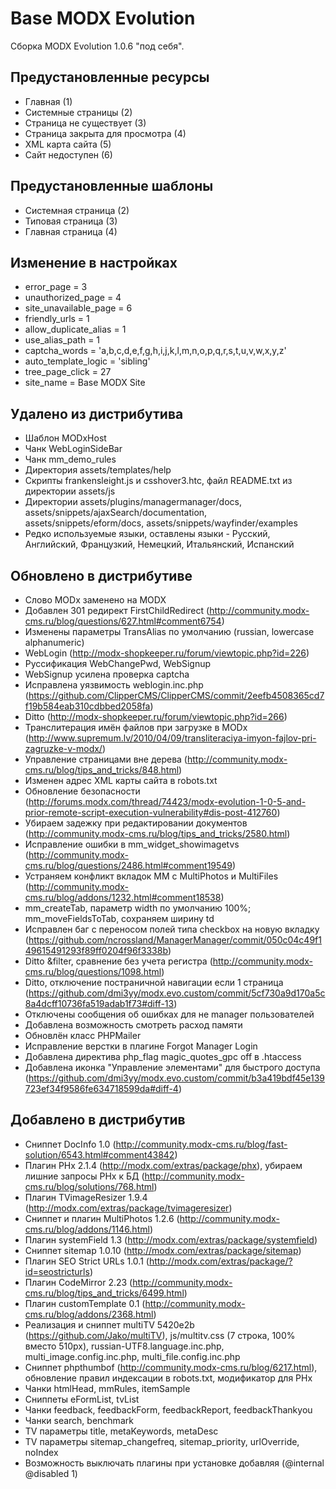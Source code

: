 Base MODX Evolution
===================

Сборка MODX Evolution 1.0.6 "под себя".

Предустановленные ресурсы
-------------------------

* Главная (1)
* Системные страницы (2)
* Страница не существует (3)
* Страница закрыта для просмотра (4)
* XML карта сайта (5)
* Сайт недоступен (6)

Предустановленные шаблоны
-------------------------

* Системная страница (2)
* Типовая страница (3)
* Главная страница (4)

Изменение в настройках
----------------------
* error_page = 3
* unauthorized_page = 4
* site_unavailable_page = 6
* friendly_urls = 1
* allow_duplicate_alias = 1
* use_alias_path = 1
* captcha_words = 'a,b,c,d,e,f,g,h,i,j,k,l,m,n,o,p,q,r,s,t,u,v,w,x,y,z'
* auto_template_logic = 'sibling'
* tree_page_click = 27
* site_name = Base MODX Site

Удалено из дистрибутива
-----------------------

* Шаблон MODxHost
* Чанк WebLoginSideBar
* Чанк mm_demo_rules
* Директория assets/templates/help
* Скрипты frankensleight.js и csshover3.htc, файл README.txt из директории assets/js
* Директории assets/plugins/managermanager/docs, assets/snippets/ajaxSearch/documentation, assets/snippets/eform/docs, assets/snippets/wayfinder/examples
* Редко используемые языки, оставлены языки - Русский, Английский, Французкий, Немецкий, Итальянский, Испанский

Обновлено в дистрибутиве
------------------------

* Слово MODx заменено на MODX
* Добавлен 301 редирект FirstChildRedirect (http://community.modx-cms.ru/blog/questions/627.html#comment6754)
* Изменены параметры TransAlias по умолчанию (russian, lowercase alphanumeric)
* WebLogin (http://modx-shopkeeper.ru/forum/viewtopic.php?id=226)
* Руссификация WebChangePwd, WebSignup
* WebSignup усилена проверка captcha
* Исправлена уязвимость weblogin.inc.php (https://github.com/ClipperCMS/ClipperCMS/commit/2eefb4508365cd7f19b584eab310cdbbed2058fa)
* Ditto (http://modx-shopkeeper.ru/forum/viewtopic.php?id=266)
* Транслитерация имён файлов при загрузке в MODx (http://www.supremum.lv/2010/04/09/transliteraciya-imyon-fajlov-pri-zagruzke-v-modx/)
* Управление страницами вне дерева (http://community.modx-cms.ru/blog/tips_and_tricks/848.html)
* Изменен адрес XML карты сайта в robots.txt
* Обновление безопасности (http://forums.modx.com/thread/74423/modx-evolution-1-0-5-and-prior-remote-script-execution-vulnerability#dis-post-412760)
* Убираем задежку при редактировании документов (http://community.modx-cms.ru/blog/tips_and_tricks/2580.html)
* Исправление ошибки в mm_widget_showimagetvs (http://community.modx-cms.ru/blog/questions/2486.html#comment19549)
* Устраняем конфликт вкладок MM с MultiPhotos и MultiFiles (http://community.modx-cms.ru/blog/addons/1232.html#comment18538)
* mm_createTab, параметр width по умолчанию 100%; mm_moveFieldsToTab, сохраняем ширину td
* Исправлен баг с переносом полей типа checkbox на новую вкладку (https://github.com/ncrossland/ManagerManager/commit/050c04c49f149615491293f89ff0204f96f3338b)
* Ditto &filter, сравнение без учета регистра (http://community.modx-cms.ru/blog/questions/1098.html)
* Ditto, отключение постраничной навигации если 1 страница (https://github.com/dmi3yy/modx.evo.custom/commit/5cf730a9d170a5c8a4dcff10736fa519adab1f73#diff-13)
* Отключены сообщения об ошибках для не manager пользователей
* Добавлена возможность смотреть расход памяти
* Обновлён класс PHPMailer
* Исправление верстки в плагине Forgot Manager Login
* Добавлена директива php_flag magic_quotes_gpc off в .htaccess
* Добавлена иконка "Управление элементами" для быстрого доступа (https://github.com/dmi3yy/modx.evo.custom/commit/b3a419bdf45e139723ef34f9586fe634718599da#diff-4)

Добавлено в дистрибутив
-----------------------
* Сниппет DocInfo 1.0 (http://community.modx-cms.ru/blog/fast-solution/6543.html#comment43842)
* Плагин PHx 2.1.4 (http://modx.com/extras/package/phx), убираем лишние запросы PHx к БД (http://community.modx-cms.ru/blog/solutions/768.html)
* Плагин TVimageResizer 1.9.4 (http://modx.com/extras/package/tvimageresizer)
* Сниппет и плагин MultiPhotos 1.2.6 (http://community.modx-cms.ru/blog/addons/1146.html)
* Плагин systemField 1.3 (http://modx.com/extras/package/systemfield)
* Сниппет sitemap 1.0.10 (﻿﻿﻿﻿﻿﻿http://modx.com/extras/package/sitemap)
* Плагин SEO Strict URLs 1.0.1 (http://modx.com/extras/package/?id=seostricturls)
* Плагин CodeMirror 2.23 (http://community.modx-cms.ru/blog/tips_and_tricks/6499.html)
* Плагин customTemplate 0.1 (http://community.modx-cms.ru/blog/addons/2368.html)
* Реализация и сниппет multiTV 5420e2b (https://github.com/Jako/multiTV), js/multitv.css (7 строка, 100% вместо 510px), russian-UTF8.language.inc.php, multi_image.config.inc.php, multi_file.config.inc.php
* Сниппет phpthumbof (http://community.modx-cms.ru/blog/6217.html), обновление правил индексации в robots.txt, модификатор для PHx
* Чанки htmlHead, mmRules, itemSample
* Сниппеты eFormList, tvList
* Чанки feedback, feedbackForm, feedbackReport, feedbackThankyou
* Чанки search, benchmark
* TV параметры title, metaKeywords, metaDesc
* TV параметры sitemap_changefreq, sitemap_priority, urlOverride, noIndex
* Возможность выключать плагины при установке добавляя (@internal @disabled 1)
